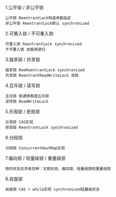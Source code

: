 1.公平锁 / 非公平锁

    公平锁 ReentrantLock构造参数指定
    非公平锁 ReentrantLock默认 synchronized

2.可重入锁 / 不可重入锁

    可重入锁 ReentrantLock synchronized
    不可重入锁 自旋锁递归

3.独享锁 / 共享锁

    独享锁 ReeReentrantLock synchronized
    共享锁 ReentrantReadWriteLock 读锁

4.互斥锁 / 读写锁

    互斥锁 锁通常都是互斥锁
    读写锁 ReadWriteLock

5.乐观锁 / 悲观锁

    乐观锁 CAS实现
    悲观锁 ReentrantLock synchronized

6.分段锁

    分段锁 ConcurrentHashMap实现

7.偏向锁 / 轻量级锁 / 重量级锁

    锁的状态总共有四种：无锁状态、偏向锁、轻量级锁和重量级锁

8.自旋锁

    自旋锁 CAS + while实现 synchronized轻量级状态